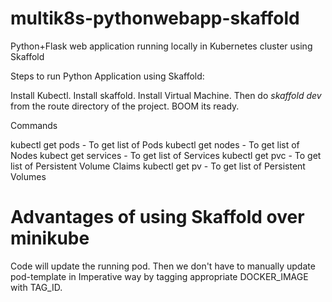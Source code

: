 # multik8s-pythonwebapp-skaffold

Python+Flask web application running locally in Kubernetes cluster using Skaffold

Steps to run Python Application using Skaffold:

Install Kubectl.
Install skaffold.
Install Virtual Machine.
Then do *skaffold dev* from the route directory of the project.
BOOM its ready.


Commands

kubectl get pods - To get list of Pods
kubectl get nodes - To get list of Nodes
kubect get services - To get list of Services
kubectl get pvc - To get list of Persistent Volume Claims
kubectl get pv - To get list of Persistent Volumes

# Advantages of using Skaffold over minikube 
Code will update the running pod. Then we don't have to manually update pod-template in Imperative way by tagging appropriate DOCKER_IMAGE with TAG_ID.
